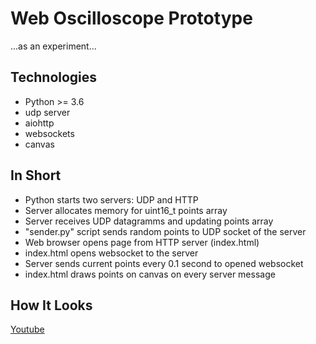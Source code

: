 # Web Oscilloscope Prototype

...as an experiment...

## Technologies

* Python >= 3.6
* udp server
* aiohttp
* websockets
* canvas

## In Short

* Python starts two servers: UDP and HTTP
* Server allocates memory for uint16_t points array
* Server receives UDP datagramms and updating points array
* "sender.py" script sends random points to UDP socket of the server
* Web browser opens page from HTTP server (index.html)
* index.html opens websocket to the server
* Server sends current points every 0.1 second to opened websocket
* index.html draws points on canvas on every server message

## How It Looks

[Youtube](https://youtu.be/kylLA-0pHLY)
